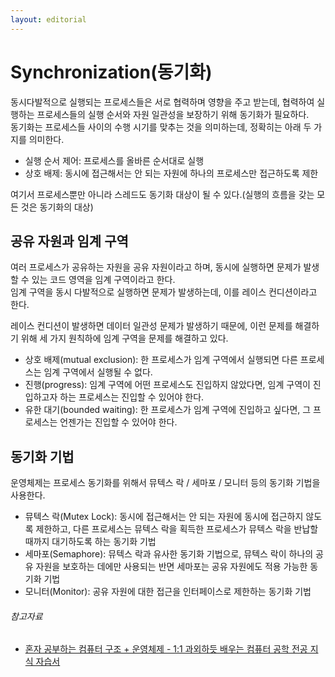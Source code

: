 ```yaml
---
layout: editorial
---
```


# Synchronization(동기화)

동시다발적으로 실행되는 프로세스들은 서로 협력하며 영향을 주고 받는데, 협력하여 실행하는 프로세스들의 실행 순서와 자원 일관성을 보장하기 위해 동기화가 필요하다.  
동기화는 프로세스들 사이의 수행 시기를 맞추는 것을 의미하는데, 정확히는 아래 두 가지를 의미한다.

- 실행 순서 제어: 프로세스를 올바른 순서대로 실행
- 상호 배제: 동시에 접근해서는 안 되는 자원에 하나의 프로세스만 접근하도록 제한

여기서 프로세스뿐만 아니라 스레드도 동기화 대상이 될 수 있다.(실행의 흐름을 갖는 모든 것은 동기화의 대상)

## 공유 자원과 임계 구역

여러 프로세스가 공유하는 자원을 공유 자원이라고 하며, 동시에 실행하면 문제가 발생할 수 있는 코드 영역을 임계 구역이라고 한다.  
임계 구역을 동시 다발적으로 실행하면 문제가 발생하는데, 이를 레이스 컨디션이라고 한다.

레이스 컨디션이 발생하면 데이터 일관성 문제가 발생하기 때문에, 이런 문제를 해결하기 위해 세 가지 원칙하에 임계 구역을 문제를 해결하고 있다.

- 상호 배제(mutual exclusion): 한 프로세스가 임계 구역에서 실행되면 다른 프로세스는 임계 구역에서 실행될 수 없다.
- 진행(progress): 임계 구역에 어떤 프로세스도 진입하지 않았다면, 임계 구역이 진입하고자 하는 프로세스는 진입할 수 있어야 한다.
- 유한 대기(bounded waiting): 한 프로세스가 임계 구역에 진입하고 싶다면, 그 프로세스는 언젠가는 진입할 수 있어야 한다.

## 동기화 기법

운영체제는 프로세스 동기화를 위해서 뮤텍스 락 / 세마포 / 모니터 등의 동기화 기법을 사용한다.

- 뮤텍스 락(Mutex Lock): 동시에 접근해서는 안 되는 자원에 동시에 접근하지 않도록 제한하고, 다른 프로세스는 뮤텍스 락을 획득한 프로세스가 뮤텍스 락을 반납할 때까지 대기하도록 하는 동기화 기법
- 세마포(Semaphore): 뮤텍스 락과 유사한 동기화 기법으로, 뮤텍스 락이 하나의 공유 자원을 보호하는 데에만 사용되는 반면 세마포는 공유 자원에도 적용 가능한 동기화 기법
- 모니터(Monitor): 공유 자원에 대한 접근을 인터페이스로 제한하는 동기화 기법

###### 참고자료

- [혼자 공부하는 컴퓨터 구조 + 운영체제 - 1:1 과외하듯 배우는 컴퓨터 공학 전공 지식 자습서](https://www.nl.go.kr/seoji/contents/S80100000000.do?schM=intgr_detail_view_isbn&page=1&pageUnit=10&schType=simple&schStr=혼자+컴퓨터+구조&isbn=9791162243091&cipId=228751835%2C)